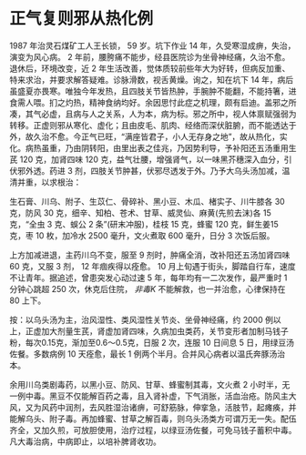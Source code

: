 # 正气复则邪从热化例

1987 年治灵石煤矿工人王长锁， 59 岁。坑下作业 14 年，久受寒湿成痹，失治，演变为风心病。 2 年前，腰胯痛不能步，经县医院诊为坐骨神经痛，久治不愈。退休后，环境改变，近 2 年生活改善，觉体质较前些年大为好转，但病反加重、特来求治，并要求解答疑难。诊脉滑数，视舌黄燥。询之，知在坑下 14 年，病后虽盛夏亦畏寒。唯独今年发热，且四肢关节皆热肿，手腕肿不能翻，不能持箸，进食需人喂。扪之灼热，精神食纳均好。余因思忖此症之机理，颇有启迪。盖邪之所凑，其气必虚，且病与人之关系，人为本，病为标。邪之所中，视人体禀赋强弱为转移。正虚则邪从寒化、虚化；且由皮毛、肌肉、经络而深伏脏腑，而不能透达于外，故久治不愈。今正气已旺，“满座皆君子，小人无存身之地”，故从热化，实化。病热虽重，乃由阴转阳，由里出表之佳兆，乃因势利导，予补阳还五汤重用生芪 120 克，加肾四味 120 克，益气壮腰，增强肾气，以一味黑芥穗深入血分，引伏邪外透。药进 3 剂，四肢关节肿甚，伏邪尽透发于外。乃予大乌头汤加减，温清并重，以求根治：

生石膏、川乌、附子、生苡仁、骨碎补、黑小豆、木瓜、楮实子、川牛膝各 30 克，防风 30 克，细辛、知柏、苍术、甘草、威灵仙、麻黄(先煎去沫)各 15 克，“全虫 3 克、蜈公 2 条”(研末冲服)，桂枝 15 克，蜂蜜 120 克，鲜生姜15 克，枣 10 枚，加冷水 2500 毫升，文火煮取 600 毫升，日分 3 次饭后服。

上方加减进退，主药川乌不变，服至 9 剂时，肿痛全消，改补阳还五汤加肾四味 60 克，又服 3 剂， 12 年痼疾得以痊愈。 10 月上旬遇于街头，脚踏自行车，速度不让青年。据追述，曾患突发心动过速 5 年，每年均有一二次发作，最严重时 1 分钟心跳超 250 次，休克后住院， _非毒K_ 不能解救，也一并治愈，心律保持在 80 上下。

按：以乌头汤为主，治风湿性、类风湿性关节炎、坐骨神经痛，约 2000 例以上，正虚加大剂量生芪，肾虚加肾四味，久病加虫类药，关节变形者加制马钱子粉，每次0.15克，渐加至0.6～0.5克，日服 2 次，连服 10 日间息 5 日，用绿豆汤佐餐。多数病例 10 天痊愈，最长 1 例两个半月。合并风心病者以温氏奔豚汤治本。

余用川乌类剧毒药，以黑小豆、防风、甘草、蜂蜜制其毒，文火煮 2 小时半，无一例中毒。黑豆不仅能解百药之毒，且入肾补虚，下气消胀，活血治疮。防风主大风，又为风药中润剂，去风胜湿治诸痹，可舒筋脉，伸挛急，活肢节，起瘫痪，并能解乌头、附子毒。再加蜂蜜、甘草之解百毒，则乌头汤类方可谓万无一失。配伍齐全，又加久煎，可放胆使用，治疗过程，以绿豆汤佐餐，可免马钱子蓄积中毒。凡大毒治病，中病即止，以培补脾肾收功。